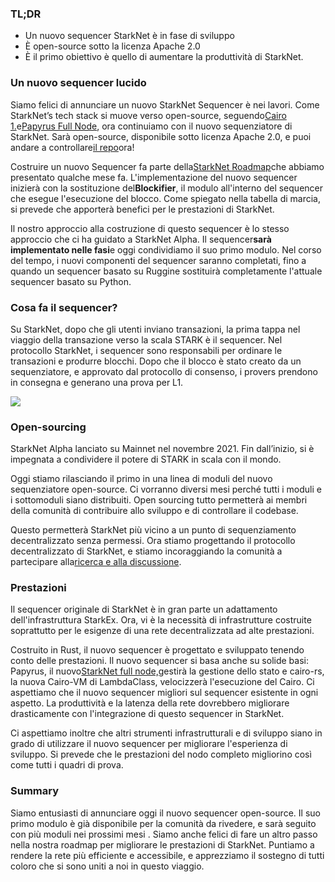 ### TL;DR

* Un nuovo sequencer StarkNet è in fase di sviluppo
* È open-source sotto la licenza Apache 2.0
* È il primo obiettivo è quello di aumentare la produttività di StarkNet.

### Un nuovo sequencer lucido

Siamo felici di annunciare un nuovo StarkNet Sequencer è nei lavori. Come StarkNet’s tech stack si muove verso open-source, seguendo[Cairo 1.](https://medium.com/starkware/open-sourcing-cairo-1-0-b3100a664bb0)e[Papyrus Full Node](https://medium.com/starkware/papyrus-an-open-source-starknet-full-node-396f7cd90202), ora continuiamo con il nuovo sequenziatore di StarkNet. Sarà open-source, disponibile sotto licenza Apache 2.0, e puoi andare a controllare[il repo](https://github.com/starkware-libs/blockifier)ora!

Costruire un nuovo Sequencer fa parte della[StarkNet Roadmap](https://medium.com/starkware/starknet-performance-roadmap-bb7aae14c7de)che abbiamo presentato qualche mese fa. L'implementazione del nuovo sequencer inizierà con la sostituzione del**Blockifier**, il modulo all'interno del sequencer che esegue l'esecuzione del blocco. Come spiegato nella tabella di marcia, si prevede che apporterà benefici per le prestazioni di StarkNet.

Il nostro approccio alla costruzione di questo sequencer è lo stesso approccio che ci ha guidato a StarkNet Alpha. Il sequencer**sarà implementato nelle fasi**e oggi condividiamo il suo primo modulo. Nel corso del tempo, i nuovi componenti del sequencer saranno completati, fino a quando un sequencer basato su Ruggine sostituirà completamente l'attuale sequencer basato su Python.

### Cosa fa il sequencer?

Su StarkNet, dopo che gli utenti inviano transazioni, la prima tappa nel viaggio della transazione verso la scala STARK è il sequencer. Nel protocollo StarkNet, i sequencer sono responsabili per ordinare le transazioni e produrre blocchi. Dopo che il blocco è stato creato da un sequenziatore, e approvato dal protocollo di consenso, i provers prendono in consegna e generano una prova per L1.

![](/assets/1_ndrekwqunjixo_wskdeycw-1.png)

### Open-sourcing

StarkNet Alpha lanciato su Mainnet nel novembre 2021. Fin dall’inizio, si è impegnata a condividere il potere di STARK in scala con il mondo.

Oggi stiamo rilasciando il primo in una linea di moduli del nuovo sequenziatore open-source. Ci vorranno diversi mesi perché tutti i moduli e i sottomoduli siano distribuiti. Open sourcing tutto permetterà ai membri della comunità di contribuire allo sviluppo e di controllare il codebase.

Questo permetterà StarkNet più vicino a un punto di sequenziamento decentralizzato senza permessi. Ora stiamo progettando il protocollo decentralizzato di StarkNet, e stiamo incoraggiando la comunità a partecipare alla[ricerca e alla discussione](https://community.starknet.io/t/starknet-decentralized-protocol-consensus/5386).

### Prestazioni

Il sequencer originale di StarkNet è in gran parte un adattamento dell'infrastruttura StarkEx. Ora, vi è la necessità di infrastrutture costruite soprattutto per le esigenze di una rete decentralizzata ad alte prestazioni.

Costruito in Rust, il nuovo sequencer è progettato e sviluppato tenendo conto delle prestazioni. Il nuovo sequencer si basa anche su solide basi: Papyrus, il nuovo[StarkNet full node,](https://medium.com/starkware/papyrus-an-open-source-starknet-full-node-396f7cd90202)gestirà la gestione dello stato e cairo-rs, la nuova Cairo-VM di LambdaClass, velocizzerà l'esecuzione del Cairo. Ci aspettiamo che il nuovo sequencer migliori sul sequencer esistente in ogni aspetto. La produttività e la latenza della rete dovrebbero migliorare drasticamente con l'integrazione di questo sequencer in StarkNet.

Ci aspettiamo inoltre che altri strumenti infrastrutturali e di sviluppo siano in grado di utilizzare il nuovo sequencer per migliorare l'esperienza di sviluppo. Si prevede che le prestazioni del nodo completo migliorino così come tutti i quadri di prova.

### Summary

Siamo entusiasti di annunciare oggi il nuovo sequencer open-source. Il suo primo modulo è già disponibile per la comunità da rivedere, e sarà seguito con più moduli nei prossimi mesi . Siamo anche felici di fare un altro passo nella nostra roadmap per migliorare le prestazioni di StarkNet. Puntiamo a rendere la rete più efficiente e accessibile, e apprezziamo il sostegno di tutti coloro che si sono uniti a noi in questo viaggio.